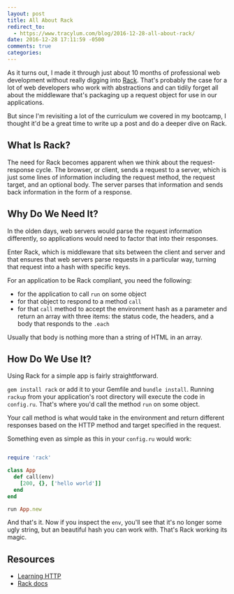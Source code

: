 ```yaml
---
layout: post
title: All About Rack
redirect_to:
  - https://www.tracylum.com/blog/2016-12-28-all-about-rack/
date: 2016-12-28 17:11:59 -0500 
comments: true
categories: 
---
```


As it turns out, I made it through just about 10 months of professional web
development without really digging into [Rack](https://github.com/rack/rack). That's probably the case for a
lot of web developers who work with abstractions and can tidily forget all about the
middleware that's packaging up a request object for use in our applications.

But since I'm revisiting a lot of the curriculum we covered in my bootcamp,
I thought it'd be a great time to write up a post and do a deeper dive on
Rack.

## What Is Rack?
The need for Rack becomes apparent when we think about the request-response
cycle. The browser, or client, sends a request to a server, which is just
some lines of information including the request method, the request target,
and an optional body. The server parses that information and sends back
information in the form of a response.

## Why Do We Need It?
In the olden days, web servers would parse the request information
differently, so applications would need to factor that into their responses.

Enter Rack, which is middleware that sits between the client and server and
that ensures that web servers parse requests in a particular way, turning
that request into a hash with specific keys. 

For an application to be Rack compliant, you need the following:

* for the application to call `run` on some object
* for that object to respond to a method `call`
* for that `call` method to accept the environment hash as a parameter and return an array with three items: the status code,
  the headers, and a body that responds to the `.each`

Usually that body is nothing more than a string of HTML in an array.

## How Do We Use It?
Using Rack for a simple app is fairly straightforward. 

`gem install rack` or add it to your Gemfile and `bundle install`. Running
`rackup` from your application's root directory will execute the code in
`config.ru`. That's where you'd call the method `run` on some object.

Your call method is what would take in the environment and return different
responses based on the HTTP method and target specified in the
request.

Something even as simple as this in your `config.ru` would work:

```ruby

require 'rack'

class App
  def call(env)
    [200, {}, ['hello world']]
  end
end

run App.new
```

And that's it. Now if you inspect the `env`, you'll see that it's no longer some ugly string, but an beautiful hash you can work with. That's Rack working its magic.

## Resources
* [Learning HTTP](http://www.oreilly.com/openbook/webclient/ch03.html)
* [Rack docs](https://rack.github.io/)

